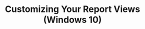 ---
title: Customizing Your Report Views (Windows 10)
description: You can customize how you view your report data in Application Compatibility Manager (ACM).
redirect_url: https://technet.microsoft.com/itpro/windows/deploy/manage-windows-upgrades-with-upgrade-analytics
---
